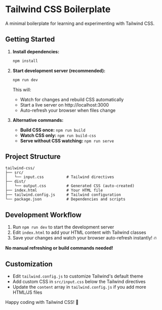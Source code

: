 # Tailwind CSS Boilerplate

A minimal boilerplate for learning and experimenting with Tailwind CSS.

## Getting Started

1. **Install dependencies:**
   ```bash
   npm install
   ```

2. **Start development server (recommended):**
   ```bash
   npm run dev
   ```
   This will:
   - Watch for changes and rebuild CSS automatically
   - Start a live server on http://localhost:3000
   - Auto-refresh your browser when files change

3. **Alternative commands:**
   - **Build CSS once:** `npm run build`
   - **Watch CSS only:** `npm run build-css`
   - **Serve without CSS watching:** `npm run serve`

## Project Structure

```
tailwind-css/
├── src/
│   └── input.css          # Tailwind directives
├── dist/
│   └── output.css         # Generated CSS (auto-created)
├── index.html             # Your HTML file
├── tailwind.config.js     # Tailwind configuration
└── package.json           # Dependencies and scripts
```

## Development Workflow

1. Run `npm run dev` to start the development server
2. Edit `index.html` to add your HTML content with Tailwind classes
3. Save your changes and watch your browser auto-refresh instantly! 🔥

**No manual refreshing or build commands needed!**

## Customization

- Edit `tailwind.config.js` to customize Tailwind's default theme
- Add custom CSS in `src/input.css` below the Tailwind directives
- Update the `content` array in `tailwind.config.js` if you add more HTML/JS files

Happy coding with Tailwind CSS! 🎨
